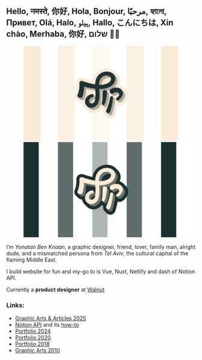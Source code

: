 ## Hello, नमस्ते, 你好, Hola, Bonjour, مرحبًا, হ্যালো, Привет, Olá, Halo, ہیلو, Hallo, こんにちは, Xin chào, Merhaba, 你好, שלום 👋🏻
<!-- ## Hello, שלום, Привіт, مرحبًا, Hola, こんにちは, Hey, Bonjour, Salut, 你好, Привет 👋🏻 -->

![kof-cover](kof-cover.svg#gh-light-mode-only)
![kof-cover-dark](kof-cover-dark.svg#gh-dark-mode-only)

I’m _Yonatan Ben Knaan_, a graphic designer, friend, lover, family man, alright dude, and a mismatched persona from _Tel Aviv_, the cultural capital of the flaming Middle East.

I build website for fun and my-go to is Vue, Nuxt, Netlify and dash of Notion API.

Currently a **product designer** at [Walnut](walnut.io)

### Links:

- [Graphic Arts & Articles 2025](https://wwape.com/)
- [Notion API](https://notion-api-vite-vue.netlify.app/) and its [how-to](https://yonatankof.notion.site/Working-w-Notion-API-Vite-Vue-df486e2d39394747842e10aa18e86569?pvs=4)
- [Portfolio 2024](https://yonatanbk.com/)
- [Portfolio 2020](https://yonatankof.com/)
- [Portfolio 2018](https://digital.yonatankof.com/)
- [Graphic Arts 2010](https://design.yonatankof.com/)